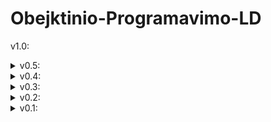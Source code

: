 # Obejktinio-Programavimo-LD

v1.0:


<details>
<summary> v0.5: </summary>

Programa kuri originaliai buvo daryta tik su vectoriais, perkurta (atskirai) su deque, list konteinerių tipais. <br>
Išmatuoti greičiai: (deque greičių matavimas buvo atliktas su kitu kompiuteriu).<br>
Laikas matuotas sekundėmis.

| Failų dydis: 1_000           | Vectoriai | Listai | Deque |
|------------------------------|-----------|--------|-------|
| Nuskaitymas iš failo         | 0         | 0,01   | 0     |
| Rikiavimas didėjimo tvarka   | 0         | 0      | 0     |
| Skirstymas į du konteinerius | 0         | 0      | 0     |

| Failų dydis: 10_000          | Vectoriai | Listai | Deque |
|------------------------------|-----------|--------|-------|
| Nuskaitymas iš failo         | 0,04      | 0,04   | 0,02  |
| Rikiavimas didėjimo tvarka   | 0         | 0      | 0,02  |
| Skirstymas į du konteinerius | 0         | 0      | 0,01  |

| Failų dydis: 100_000         | Vectoriai | Listai | Deque |
|------------------------------|-----------|--------|-------|
| Nuskaitymas iš failo         | 0,35      | 0,38   | 0,12  |
| Rikiavimas didėjimo tvarka   | 0,04      | 0,03   | 0,1   |
| Skirstymas į du konteinerius | 0,02      | 0,01   | 0,04  |

| Failų dydis: 1_000_000       | Vectoriai | Listai | Deque |
|------------------------------|-----------|--------|-------|
| Nuskaitymas iš failo         | 3,43      | 3,73   | 1,15  |
| Rikiavimas didėjimo tvarka   | 0,5       | 0,41   | 1,26  |
| Skirstymas į du konteinerius | 0,18      | 0,07   | 0,41  |

| Failų dydis: 10_000_000      | Vectoriai | Listai | Deque |
|------------------------------|-----------|--------|-------|
| Nuskaitymas iš failo         | 34,52     | 45,46  | 12,04 |
| Rikiavimas didėjimo tvarka   | 5,51      | 6,33   | 8,6   |
| Skirstymas į du konteinerius | 1,84      | 0,67   | 4,32  |

**Vectoriaus ir listo konteinerių tipo testavimas atliktas su:**
<br>
Lenovo Legion Y530:
<br>
Procesorius: Intel(R) Core(TM) i7-8750H CPU @ 2.20GHz   2.21 GHz
<br>
RAM: 16,0 GB (15,9 GB usable)
<br>
Sistemos tipas: 64-bit operacinė sistema, x64 pagrindo procesorius
<br>
Kompiuterio atminties tipas: SSD
<br>

**Deque konteinerio tipo testavimas atliktas su:**
<br>
Lenovo Legion 5 15IMH05H:
<br>
Procesorius: Intel(R) Core(TM) i7-10750H CPU @ 2.60GHz   2.59 GHz
<br>
RAM: 16,0 GB (15,9 GB usable)
<br>
Sistemos tipas: 64-bit operacinė sistema, x64 pagrindo procesorius
<br>
Kompiuterio atminties tipas: SSD
<br>

</details>
<details>
<summary> v0.4: </summary>

1. Pertvarkyta main funkcija, kad butu lengviau pasinaudojama funkcijomis.
2. Pridėta funkcija kuri sukuria atsitiktinių studentų failą pagal nurodytą dydi.
3. Pridėta funkcija kuri nuskaito studentų failą ir jį padalina į du : galvočių(kuriu galutinis vertinimas yra >= 5) ir nuskriastūjų (galutinis < 5)

2 ir 3 punktų veikimo greičiai yra matuojami.

</details>
<details>
<summary> v0.3: </summary>

Programos failai išskirstyti per kelis failus.

</details>
<details>
<summary> v0.2: </summary>

Pridėjau būdą nuskaityti studentus iš atskiro duomenų failo, ir juos atspausdinti "out.txt" faile.

</details>
<details> 

<summary> v0.1: </summary>

Čia aš  viešinu savo savo atliekamus labaratorinius darbus.

Ši programa prašo vartotojo irašyti studentų vardus, pavardes, atitinkamą namų darbų kiekį, egzamino pažimį.

Tada ši programa duoda pasirinti: ar skaičiuoti studentų palutinius pažimius su namų darbų medianą, ar su namų darbų vidurkiu.

Galutinis pažimys yra skaičiuojamas pagal formulę:


$Galutinis = 0.4 * vidurkis + 0.6 * egzaminas$ </br>
arba: </br>
$Galutinis = 0.4 * mediana + 0.6 * egzaminas$

Ir galiausiai išvedama informacija:

Pavardė | Vardas | Galutinis pažimys

</details>
